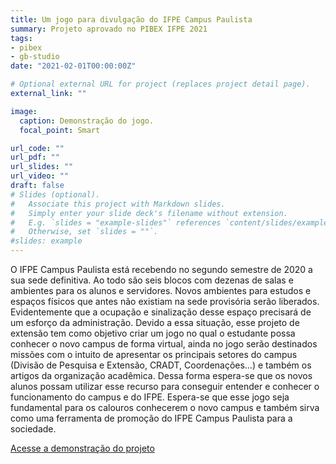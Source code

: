 ```yaml
---
title: Um jogo para divulgação do IFPE Campus Paulista
summary: Projeto aprovado no PIBEX IFPE 2021
tags:
- pibex
- gb-studio
date: "2021-02-01T00:00:00Z"

# Optional external URL for project (replaces project detail page).
external_link: ""

image:
  caption: Demonstração do jogo.
  focal_point: Smart

url_code: ""
url_pdf: ""
url_slides: ""
url_video: ""
draft: false
# Slides (optional).
#   Associate this project with Markdown slides.
#   Simply enter your slide deck's filename without extension.
#   E.g. `slides = "example-slides"` references `content/slides/example-slides.md`.
#   Otherwise, set `slides = ""`.
#slides: example
---
```


O IFPE Campus Paulista está recebendo no segundo semestre de 2020 a sua sede definitiva. Ao todo são seis blocos com dezenas de salas e ambientes para os alunos e servidores. Novos ambientes para estudos e espaços físicos que antes não existiam na sede provisória serão liberados. Evidentemente que a ocupação e sinalização desse espaço precisará de um esforço da administração. Devido a essa situação, esse projeto de extensão tem como objetivo criar um jogo no qual o estudante possa conhecer o novo campus de forma virtual, ainda no jogo serão destinados missões com o intuito de apresentar os principais setores do campus (Divisão de Pesquisa e Extensão, CRADT, Coordenações…) e também os artigos da organização acadêmica. Dessa forma espera-se que os novos alunos possam utilizar esse recurso para conseguir entender e conhecer o funcionamento do campus e do IFPE. Espera-se que esse jogo seja fundamental para os calouros conhecerem o novo campus e também sirva como uma ferramenta de promoção do IFPE Campus Paulista para a sociedade. 

[Acesse a demonstração do projeto](https://ifpe-paulista-rodrigo.github.io/jogo-ifpe/index.html)

